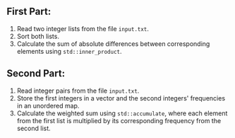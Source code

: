 ## First Part:

1. Read two integer lists from the file `input.txt`.
2. Sort both lists.
3. Calculate the sum of absolute differences between corresponding elements using `std::inner_product`.

## Second Part:

1. Read integer pairs from the file `input.txt`.
2. Store the first integers in a vector and the second integers' frequencies in an unordered map.
3. Calculate the weighted sum using `std::accumulate`, where each element from the first list is multiplied by its corresponding frequency from the second list.
